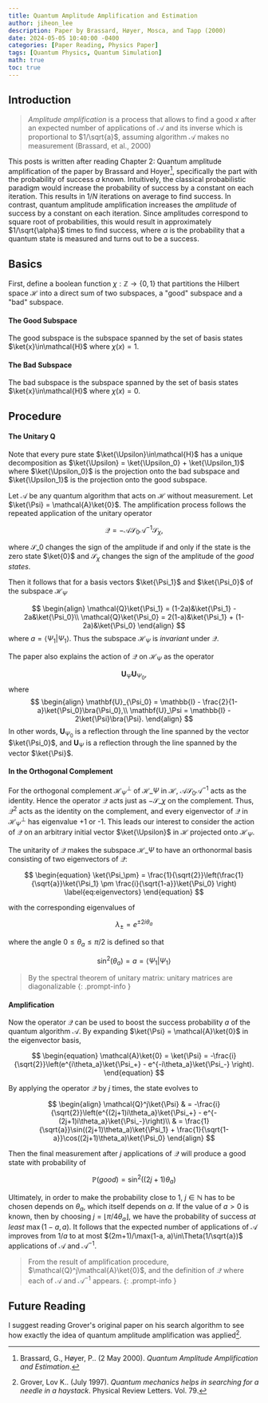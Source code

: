 ```yaml
---
title: Quantum Amplitude Amplification and Estimation
author: jiheon_lee
description: Paper by Brassard, Høyer, Mosca, and Tapp (2000)
date: 2024-05-05 10:40:00 -0400
categories: [Paper Reading, Physics Paper]
tags: [Quantum Physics, Quantum Simulation]
math: true
toc: true
---
```


## Introduction
> _Amplitude amplification_ is a process that allows to find a good $x$ after an expected number of applications of $\mathcal{A}$ and its inverse which is proportional to $1/\sqrt{a}$, assuming algorithm $\mathcal{A}$ makes no measurement (Brassard, et al., 2000)

This posts is written after reading Chapter 2: Quantum amplitude amplification of the paper by Brassard and Hoyer[^r1], specifically the part with the probability of success $a$ known. Intuitively, the classical probabilistic paradigm would increase the probability of success by a constant on each iteration. This results in $1/N$ iterations on average to find success. In contrast, quantum amplitude amplification increases the _amplitude_ of success by a constant on each iteration. Since amplitudes correspond to square root of probabilities, this would result in approximately $1/\sqrt{\alpha}$ times to find success, where $\alpha$ is the probability that a quantum state is measured and turns out to be a success.

## Basics
First, define a boolean function $\chi : \mathbb{Z} \rightarrow \lbrace 0,1 \rbrace$ that partitions the Hilbert space $\mathcal{H}$ into a direct sum of two subspaces, a "good" subspace and a "bad" subspace.

#### The Good Subspace
The good subspace is the subspace spanned by the set of basis states $\ket{x}\in\mathcal{H}$ where $\chi(x) = 1$.

#### The Bad Subspace
The bad subspace is the subspace spanned by the set of basis states $\ket{x}\in\mathcal{H}$ where $\chi(x) = 0$.

## Procedure

#### The Unitary Q
Note that every pure state $\ket{\Upsilon}\in\mathcal{H}$ has a unique decomposition as $\ket{\Upsilon} = \ket{\Upsilon_0} + \ket{\Upsilon_1}$ where $\ket{\Upsilon_0}$ is the projection onto the bad subspace and $\ket{\Upsilon_1}$ is the projection onto the good subspace. 

Let $\mathcal{A}$ be any quantum algorithm that acts on $\mathcal{H}$ without measurement. Let $\ket{\Psi} = \mathcal{A}\ket{0}$. The amplification process follows the repeated application of the unitary operator 

$$
\begin{equation}
    \mathcal{Q} = -\mathcal{A}\mathcal{S}_0\mathcal{A}^{-1}\mathcal{S}_\chi,
\end{equation}
$$

where $\mathcal{S}\_0$ changes the sign of the amplitude if and only if the state is the zero state $\ket{0}$ and $\mathcal{S}_\chi$ changes the sign of the amplitude of the _good states_.

Then it follows that for a basis vectors $\ket{\Psi_1}$ and $\ket{\Psi_0}$ of the subspace $\mathcal{H}_\Psi$

$$
\begin{align}
    \mathcal{Q}\ket{\Psi_1} = (1-2a)&\ket{\Psi_1} - 2a&\ket{\Psi_0}\\
    \mathcal{Q}\ket{\Psi_0} = 2(1-a)&\ket{\Psi_1} + (1-2a)&\ket{\Psi_0}
\end{align}
$$
where $a = \langle\Psi_1 | \Psi_1\rangle$. Thus the subspace $\mathcal{H}_\Psi$ is _invariant_ under $\mathcal{Q}$.

The paper also explains the action of $\mathcal{Q}$ on $\mathcal{H}_\Psi$ as the operator

$$
\begin{equation}
    \mathbf{U}_\Psi\mathbf{U}_{\Psi_0},    
\end{equation}
$$
where
$$
\begin{align}
    \mathbf{U}_{\Psi_0} = \mathbb{I} - \frac{2}{1-a}\ket{\Psi_0}\bra{\Psi_0},\\
    \mathbf{U}_\Psi = \mathbb{I} - 2\ket{\Psi}\bra{\Psi}.
\end{align}
$$
In other words, ${\mathbf{U}}_{\Psi_0}$ is a reflection through the line spanned by the vector $\ket{\Psi_0}$, and ${\mathbf{U}}_\Psi$ is a reflection through the line spanned by the vector $\ket{\Psi}$.

#### In the Orthogonal Complement
For the orthogonal complement $\mathcal{H}^\perp_\Psi$ of $\mathcal{H}\_\Psi$ in $\mathcal{H}$, $\mathcal{A}{\mathcal{S}}_0\mathcal{A}^{-1}$ acts as the identity. Hence the operator $\mathcal{Q}$ acts just as $-\mathcal{S}\_\chi$ on the complement. Thus, $\mathcal{Q}^2$ acts as the identity on the complement, and every eigenvector of $\mathcal{Q}$ in $\mathcal{H}^\perp_{\Psi}$ has eigenvalue +1 or -1. This leads our interest to consider the action of $\mathcal{Q}$ on an arbitrary initial vector $\ket{\Upsilon}$ in $\mathcal{H}$ projected onto ${\mathcal{H}}_\Psi$.

The unitarity of $\mathcal{Q}$ makes the subspace $\mathcal{H}\_\Psi$ to have an orthonormal basis consisting of two eigenvectors of $\mathcal{Q}$:

$$
\begin{equation}
    \ket{\Psi_\pm} = \frac{1}{\sqrt{2}}\left(\frac{1}{\sqrt{a}}\ket{\Psi_1} \pm \frac{i}{\sqrt{1-a}}\ket{\Psi_0} \right)
    \label{eq:eigenvectors}
\end{equation}
$$

with the corresponding eigenvalues of 

$$
\begin{equation}
    \lambda_\pm = e^{\pm 2i\theta_a}
    \label{eq:eigenvalues}
\end{equation}
$$

where the angle $0\leq\theta_a\leq \pi/2$ is defined so that

$$
\begin{equation}
    \sin^2(\theta_a) = a = \langle \Psi_1 | \Psi_1 \rangle
\end{equation}
$$

> By the spectral theorem of unitary matrix: unitary matrices are diagonalizable
{: .prompt-info }

#### Amplification
Now the operator $\mathcal{Q}$ can be used to boost the success probability $a$ of the quantum algorithm $\mathcal{A}$. By expanding $\ket{\Psi} = \mathcal{A}\ket{0}$ in the eigenvector basis,

$$
\begin{equation}
    \mathcal{A}\ket{0} = \ket{\Psi} = -\frac{i}{\sqrt{2}}\left(e^{i\theta_a}\ket{\Psi_+} - e^{-i\theta_a}\ket{\Psi_-} \right).
\end{equation}
$$

By applying the operator $\mathcal{Q}$ by $j$ times, the state evolves to

$$
\begin{align}
    \mathcal{Q}^j\ket{\Psi} & = -\frac{i}{\sqrt{2}}\left(e^{(2j+1)i\theta_a}\ket{\Psi_+} - e^{-(2j+1)i\theta_a}\ket{\Psi_-}\right)\\
    & = \frac{1}{\sqrt{a}}\sin((2j+1)\theta_a)\ket{\Psi_1} + \frac{1}{\sqrt{1-a}}\cos((2j+1)\theta_a)\ket{\Psi_0}
\end{align}
$$

Then the final measurement after $j$ applications of $\mathcal{Q}$ will produce a good state with probability of

$$
\begin{equation}
    \mathbb{P}(good) = \sin^2((2j+1)\theta_a)
\end{equation}
$$

Ultimately, in order to make the probability close to 1, $j\in\mathbb{N}$ has to be chosen depends on $\theta_a$, which itself depends on $a$. If the value of $a>0$ is known, then by choosing $j = \lfloor\pi/4\theta_a\rfloor$, we have the probability of success _at least_ $\max(1-a, a)$. It follows that the expected number of applications of $\mathcal{A}$ improves from $1/a$ to at most $(2m+1)/\max(1-a, a)\in\Theta(1/\sqrt{a})$ applications of $\mathcal{A}$ and $\mathcal{A}^{-1}$. 

> From the result of amplification procedure, $\mathcal{Q}^j\mathcal{A}\ket{0}$, and the definition of $\mathcal{Q}$ where each of $\mathcal{A}$ and $\mathcal{A}^{-1}$ appears.
{: .prompt-info }

## Future Reading
I suggest reading Grover's original paper on his search algorithm to see how exactly the idea of quantum amplitude amplification was applied[^r2].

[^r1]: Brassard, G., Høyer, P.. (2 May 2000). _Quantum Amplitude Amplification and Estimation_.
[^r2]: Grover, Lov K.. (July 1997). _Quantum mechanics helps in searching for a needle in a haystack_. Physical Review Letters. Vol. 79.